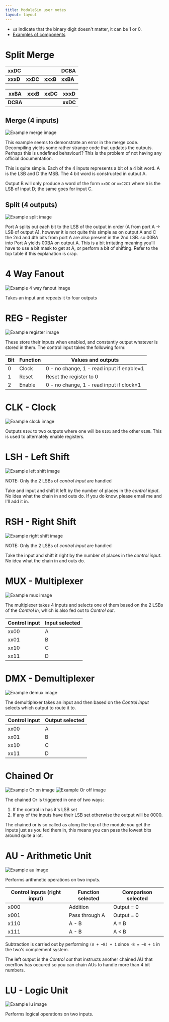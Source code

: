 ```yaml
---
title: ModuleSim user notes
layout: layout
---
```

* `x`s indicate that the binary digit doesn't matter, it can be 1 or 0.
* [Examples of components](module-sim-examples.modsim)

# Split Merge

| xxDC |      |      | DCBA |
|------|------|------|------|
| **xxxD** | **xxDC** | **xxxB** | **xxBA** |

| **xxBA** | **xxxB** | **xxDC** | **xxxD** |
|------|------|------|------|
| **DCBA** |      |      | **xxDC** |

## Merge (4 inputs)
![Example merge image](img/merge.jpg)

This example seems to demonstrate an error in the merge code. Decompiling 
yields some rather strange code that updates the outputs. Perhaps this is
undefined behaviour!? This is the problem of not having any official
documentation.

This is quite simple. Each of the 4 inputs represents a bit of a 4 bit word. A
is the LSB and D the MSB. The 4 bit word is constructed in output A.

Output B will only produce a word of the form `xxDC` or `xxC2C1` where `D` is the LSB of
input D; the same goes for input C.

## Split (4 outputs)
![Example split image](img/split.jpg)

Port A splits out each bit to the LSB of the output in order (A from port A -> LSB of output
A), however it is not quite this simple as on output A and C the 2nd and 4th
bits from port A are also present in the 2nd LSB. so 00BA into Port A yields
00BA on output A. This is a bit irritating meaning you'll have to use a bit mask
to get at A, or perform a bit of shifting. Refer to the top table if this
explanation is crap.

# 4 Way Fanout
![Example 4 way fanout image](img/fanout.jpg)

Takes an input and repeats it to four outputs

# REG - Register
![Example register image](img/reg.jpg)

These store their inputs when enabled, and constantly output whatever is stored
in them. The control input takes the following form:

| Bit | Function | Values and outputs |
|-----|----------|--------------------|
| 0   | Clock    | 0 - no change, 1 - read input if enable=1 |
| 1   | Reset    | Reset the register to 0 |
| 2   | Enable   | 0 - no change, 1 - read input if clock=1 |

# CLK - Clock
![Example clock image](img/clock.jpg)

Outputs `010x` to two outputs where one will be `0101` and the other `0100`.
This is used to alternately enable registers.

# LSH - Left Shift
![Example left shift image](img/left_shift.jpg)

NOTE: Only the 2 LSBs of *control input* are handled

Take and input and shift it left by the number of places in the *control input*. No
idea what the chain in and outs do. If you do know, please email me and I'll add
it in.

# RSH - Right Shift
![Example right shift image](img/right_shift.jpg)

NOTE: Only the 2 LSBs of *control input* are handled

Take the input and shift it right by the number of places in the *control
input*. No idea what the chain in and outs do.

# MUX - Multiplexer
![Example mux image](img/mux.jpg)

The multiplexer takes 4 inputs and selects one of them based on the 2 LSBs of
the *Control in*, which is also fed out to *Control out*.

| Control input | Input selected |
|---------------|----------------|
| xx00          | A              |
| xx01          | B              |
| xx10          | C              |
| xx11          | D              |

# DMX - Demultiplexer
![Example demux image](img/demux.jpg)

The demultiplexer takes an input and then based on the *Control input* selects
which output to route it to.

| Control input | Output selected |
|---------------|-----------------|
| xx00          | A               |
| xx01          | B               |
| xx10          | C               |
| xx11          | D               |

# Chained Or
![Example Or on image](img/or_on.png)
![Example Or off image](img/or_off.png)

The chained Or is triggered in one of two ways:
1. If the control in has it's LSB set
2. If any of the inputs have their LSB set
otherwise the output will be 0000.

The chained or is so called as along the top of the module you get the inputs
just as you fed them in, this means you can pass the lowest bits around quite a
lot.

# AU - Arithmetic Unit
![Example au image](img/au.jpg)

Performs arithmetic operations on two inputs.

| Control Inputs (right input) | Function selected | Comparison selected | 
|------------------------------|-------------------|---------------------|
| x000                         | Addition          | Output = 0          |
| x001                         | Pass through A    | Output = 0          |
| x110                         | A - B             | A = B               |
| x111                         | A - B             | A < B               |

Subtraction is carried out by performing `(A + ¬B) + 1` since `-B = ¬B + 1` in
the two's complement system.

The left output is the *Control out* that instructs another chained AU that
overflow has occured so you can chain AUs to handle more than 4 bit numbers.

# LU - Logic Unit
![Example lu image](img/lu.jpg)

Performs logical operations on two inputs.
